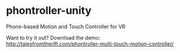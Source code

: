 # phontroller-unity
Phone-based Motion and Touch Controller for VR

Want to try it out? Download the demo: http://talesfromtherift.com/phontroller-multi-touch-motion-controller/
